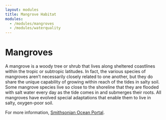 ```yaml
---
layout: modules
title: Mangrove Habitat
modules:
  - /modules/mangroves
  - /modules/waterquality
---
```


# Mangroves

A mangrove is a woody tree or shrub that lives along sheltered coastlines within the tropic or subtropic latitudes. In fact, the various species of mangroves aren’t necessarily closely related to one another, but they do share the unique capability of growing within reach of the tides in salty soil. Some mangrove species live so close to the shoreline that they are flooded with salt water every day as the tide comes in and submerges their roots. All mangroves have evolved special adaptations that enable them to live in salty, oxygen-poor soil.

For more information, [Smithsonian Ocean Portal](https://ocean.si.edu/ocean-life/plants-algae/mangroves).

